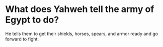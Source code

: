 # What does Yahweh tell the army of Egypt to do?

He tells them to get their shields, horses, spears, and armor ready and go forward to fight.
